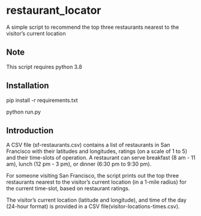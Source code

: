 # restaurant_locator
A simple script to recommend the top three restaurants nearest to the visitor’s current location


Note
----
This script requires python 3.8


Installation
------------
pip install -r requirements.txt

python run.py

Introduction
------------

A CSV file (sf-restaurants.csv) contains a list of restaurants in San Francisco with their latitudes and longitudes, ratings (on a scale of 1 to 5) and their time-slots of operation. A restaurant can serve breakfast (8 am - 11 am), lunch (12 pm - 3 pm), or dinner (6:30 pm to 9:30 pm). 

For someone visiting San Francisco, the script prints out the top three restaurants nearest to the visitor’s current location (in a 1-mile radius) for the current time-slot, based on restaurant ratings. 

The visitor’s current location (latitude and longitude), and time of the day (24-hour format) is provided in a CSV file(visitor-locations-times.csv).